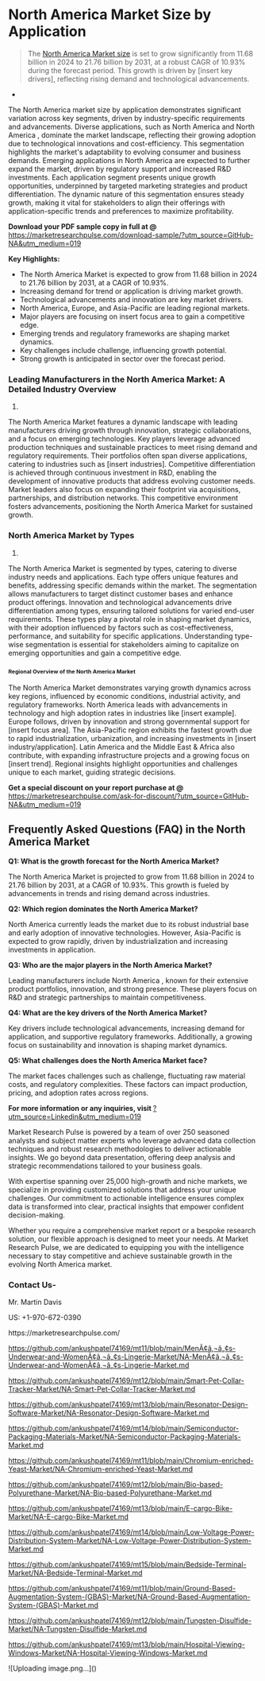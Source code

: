 <h1>North America  Market&nbsp;Size by Application</h1><blockquote><p>The <a href="https://marketresearchpulse.com/download-sample/?utm_source=GitHub-NA&amp;utm_medium=019">North America  Market size</a> is set to grow significantly from 11.68 billion in 2024 to 21.76 billion by 2031, at a robust CAGR of 10.93% during the forecast period. This growth is driven by [insert key drivers], reflecting rising demand and technological advancements.</p></blockquote><ul><li></li></ul><p>The North America  market size by application demonstrates significant variation across key segments, driven by industry-specific requirements and advancements. Diverse applications, such as North America  and North America , dominate the market landscape, reflecting their growing adoption due to technological innovations and cost-efficiency. This segmentation highlights the market's adaptability to evolving consumer and business demands. Emerging applications in North America  are expected to further expand the market, driven by regulatory support and increased R&D investments. Each application segment presents unique growth opportunities, underpinned by targeted marketing strategies and product differentiation. The dynamic nature of this segmentation ensures steady growth, making it vital for stakeholders to align their offerings with application-specific trends and preferences to maximize profitability.</p><p><strong>Download your PDF sample copy in full at @ </strong><a href="https://marketresearchpulse.com/download-sample/?utm_source=GitHub-NA&amp;utm_medium=019">https://marketresearchpulse.com/download-sample/?utm_source=GitHub-NA&amp;utm_medium=019</a></p><p><strong>Key Highlights: </strong></p><ul><li>The North America  Market is expected to grow from 11.68 billion in 2024 to 21.76 billion by 2031, at a CAGR of 10.93%.</li><li>Increasing demand for trend or application is driving market growth.</li><li>Technological advancements and innovation are key market drivers.</li><li>North America, Europe, and Asia-Pacific are leading regional markets.</li><li>Major players are focusing on insert focus area to gain a competitive edge.</li><li>Emerging trends and regulatory frameworks are shaping market dynamics.</li><li>Key challenges include challenge, influencing growth potential.</li><li>Strong growth is anticipated in sector over the forecast period.</li></ul><h3>Leading Manufacturers in the North America  Market: A Detailed Industry Overview</h3><ol><li></li></ol><div class="flex max-w-full flex-col flex-grow"><div class="min-h-8 text-message flex w-full flex-col items-end gap-2 whitespace-normal break-words [.text-message+&amp;]:mt-5" dir="auto" data-message-author-role="assistant" data-message-id="fd8432e4-4910-450d-b182-61b7bfb0a01f" data-message-model-slug="gpt-4o"><div class="flex w-full flex-col gap-1 empty:hidden first:pt-[3px]"><div class="markdown prose w-full break-words dark:prose-invert light"><p>The North America  Market features a dynamic landscape with leading manufacturers driving growth through innovation, strategic collaborations, and a focus on emerging technologies. Key players leverage advanced production techniques and sustainable practices to meet rising demand and regulatory requirements. Their portfolios often span diverse applications, catering to industries such as [insert industries]. Competitive differentiation is achieved through continuous investment in R&amp;D, enabling the development of innovative products that address evolving customer needs. Market leaders also focus on expanding their footprint via acquisitions, partnerships, and distribution networks. This competitive environment fosters advancements, positioning the North America  Market for sustained growth.</p></div></div></div></div><h3>North America  Market by Types</h3><ol><li></li></ol><div class="flex max-w-full flex-col flex-grow"><div class="min-h-8 text-message flex w-full flex-col items-end gap-2 whitespace-normal break-words [.text-message+&amp;]:mt-5" dir="auto" data-message-author-role="assistant" data-message-id="084470be-0bb7-4664-bddf-5156b4f41249" data-message-model-slug="gpt-4o-mini"><div class="flex w-full flex-col gap-1 empty:hidden first:pt-[3px]"><div class="markdown prose w-full break-words dark:prose-invert light"><p>The North America  Market is segmented by types, catering to diverse industry needs and applications. Each type offers unique features and benefits, addressing specific demands within the market. The segmentation allows manufacturers to target distinct customer bases and enhance product offerings. Innovation and technological advancements drive differentiation among types, ensuring tailored solutions for varied end-user requirements. These types play a pivotal role in shaping market dynamics, with their adoption influenced by factors such as cost-effectiveness, performance, and suitability for specific applications. Understanding type-wise segmentation is essential for stakeholders aiming to capitalize on emerging opportunities and gain a competitive edge.</p></div></div></div></div><h3><span style="font-size: 11px;">Regional Overview of the North America  Market</span></h3><div class="flex max-w-full flex-col flex-grow"><div class="min-h-8 text-message flex w-full flex-col items-end gap-2 whitespace-normal break-words [.text-message+&amp;]:mt-5" dir="auto" data-message-author-role="assistant" data-message-id="e9038762-ce64-4e30-91c9-9bd413514231" data-message-model-slug="gpt-4o-mini"><div class="flex w-full flex-col gap-1 empty:hidden first:pt-[3px]"><div class="markdown prose w-full break-words dark:prose-invert light"><p>The North America  Market demonstrates varying growth dynamics across key regions, influenced by economic conditions, industrial activity, and regulatory frameworks. North America leads with advancements in technology and high adoption rates in industries like [insert example]. Europe follows, driven by innovation and strong governmental support for [insert focus area]. The Asia-Pacific region exhibits the fastest growth due to rapid industrialization, urbanization, and increasing investments in [insert industry/application]. Latin America and the Middle East &amp; Africa also contribute, with expanding infrastructure projects and a growing focus on [insert trend]. Regional insights highlight opportunities and challenges unique to each market, guiding strategic decisions.</p></div></div></div></div><p><strong>Get a special discount on your report purchase at @ </strong><a href="https://marketresearchpulse.com/ask-for-discount/?utm_source=GitHub-NA&amp;utm_medium=019">https://marketresearchpulse.com/ask-for-discount/?utm_source=GitHub-NA&amp;utm_medium=019</a></p><h2>Frequently Asked Questions (FAQ) in the North America  Market</h2><p><strong>Q1: What is the growth forecast for the North America  Market?</strong></p><p>The North America  Market is projected to grow from 11.68 billion in 2024 to 21.76 billion by 2031, at a CAGR of 10.93%. This growth is fueled by advancements in trends and rising demand across industries.</p><p><strong>Q2: Which region dominates the North America  Market?</strong></p><p>North America currently leads the market due to its robust industrial base and early adoption of innovative technologies. However, Asia-Pacific is expected to grow rapidly, driven by industrialization and increasing investments in application.</p><p><strong>Q3: Who are the major players in the North America  Market?</strong></p><p>Leading manufacturers include North America , known for their extensive product portfolios, innovation, and strong presence. These players focus on R&amp;D and strategic partnerships to maintain competitiveness.</p><p><strong>Q4: What are the key drivers of the North America  Market?</strong></p><p>Key drivers include technological advancements, increasing demand for application, and supportive regulatory frameworks. Additionally, a growing focus on sustainability and innovation is shaping market dynamics.</p><p><strong>Q5: What challenges does the North America  Market face?</strong></p><p>The market faces challenges such as challenge, fluctuating raw material costs, and regulatory complexities. These factors can impact production, pricing, and adoption rates across regions.</p><p><strong>For more information or any inquiries, visit&nbsp;</strong><a href="?utm_source=Linkedin&utm_medium=019">?utm_source=Linkedin&utm_medium=019</a></p><p>Market Research Pulse is powered by a team of over 250 seasoned analysts and subject matter experts who leverage advanced data collection techniques and robust research methodologies to deliver actionable insights. We go beyond data presentation, offering deep analysis and strategic recommendations tailored to your business goals.</p><p>With expertise spanning over 25,000 high-growth and niche markets, we specialize in providing customized solutions that address your unique challenges. Our commitment to actionable intelligence ensures complex data is transformed into clear, practical insights that empower confident decision-making.</p><p>Whether you require a comprehensive market report or a bespoke research solution, our flexible approach is designed to meet your needs. At Market Research Pulse, we are dedicated to equipping you with the intelligence necessary to stay competitive and achieve sustainable growth in the evolving North America  market.</p><h3><strong>Contact Us-</strong></h3><p>Mr. Martin Davis</p><p>US: +1-970-672-0390</p><p>https://marketresearchpulse.com/</p><p><a href="https://github.com/ankushpatel74169/mt11/blob/main/MenÃ¢â‚¬â„¢s-Underwear-and-WomenÃ¢â‚¬â„¢s-Lingerie-Market/NA-MenÃ¢â‚¬â„¢s-Underwear-and-WomenÃ¢â‚¬â„¢s-Lingerie-Market.md">https://github.com/ankushpatel74169/mt11/blob/main/MenÃ¢â‚¬â„¢s-Underwear-and-WomenÃ¢â‚¬â„¢s-Lingerie-Market/NA-MenÃ¢â‚¬â„¢s-Underwear-and-WomenÃ¢â‚¬â„¢s-Lingerie-Market.md</a></p><p><a href="https://github.com/ankushpatel74169/mt12/blob/main/Smart-Pet-Collar-Tracker-Market/NA-Smart-Pet-Collar-Tracker-Market.md">https://github.com/ankushpatel74169/mt12/blob/main/Smart-Pet-Collar-Tracker-Market/NA-Smart-Pet-Collar-Tracker-Market.md</a></p><p><a href="https://github.com/ankushpatel74169/mt13/blob/main/Resonator-Design-Software-Market/NA-Resonator-Design-Software-Market.md">https://github.com/ankushpatel74169/mt13/blob/main/Resonator-Design-Software-Market/NA-Resonator-Design-Software-Market.md</a></p><p><a href="https://github.com/ankushpatel74169/mt14/blob/main/Semiconductor-Packaging-Materials-Market/NA-Semiconductor-Packaging-Materials-Market.md">https://github.com/ankushpatel74169/mt14/blob/main/Semiconductor-Packaging-Materials-Market/NA-Semiconductor-Packaging-Materials-Market.md</a></p><p><a href="https://github.com/ankushpatel74169/mt11/blob/main/Chromium-enriched-Yeast-Market/NA-Chromium-enriched-Yeast-Market.md">https://github.com/ankushpatel74169/mt11/blob/main/Chromium-enriched-Yeast-Market/NA-Chromium-enriched-Yeast-Market.md</a></p><p><a href="https://github.com/ankushpatel74169/mt12/blob/main/Bio-based-Polyurethane-Market/NA-Bio-based-Polyurethane-Market.md">https://github.com/ankushpatel74169/mt12/blob/main/Bio-based-Polyurethane-Market/NA-Bio-based-Polyurethane-Market.md</a></p><p><a href="https://github.com/ankushpatel74169/mt13/blob/main/E-cargo-Bike-Market/NA-E-cargo-Bike-Market.md">https://github.com/ankushpatel74169/mt13/blob/main/E-cargo-Bike-Market/NA-E-cargo-Bike-Market.md</a></p><p><a href="https://github.com/ankushpatel74169/mt14/blob/main/Low-Voltage-Power-Distribution-System-Market/NA-Low-Voltage-Power-Distribution-System-Market.md">https://github.com/ankushpatel74169/mt14/blob/main/Low-Voltage-Power-Distribution-System-Market/NA-Low-Voltage-Power-Distribution-System-Market.md</a></p><p><a href="https://github.com/ankushpatel74169/mt15/blob/main/Bedside-Terminal-Market/NA-Bedside-Terminal-Market.md">https://github.com/ankushpatel74169/mt15/blob/main/Bedside-Terminal-Market/NA-Bedside-Terminal-Market.md</a></p><p><a href="https://github.com/ankushpatel74169/mt11/blob/main/Ground-Based-Augmentation-System-(GBAS)-Market/NA-Ground-Based-Augmentation-System-(GBAS)-Market.md">https://github.com/ankushpatel74169/mt11/blob/main/Ground-Based-Augmentation-System-(GBAS)-Market/NA-Ground-Based-Augmentation-System-(GBAS)-Market.md</a></p><p><a href="https://github.com/ankushpatel74169/mt12/blob/main/Tungsten-Disulfide-Market/NA-Tungsten-Disulfide-Market.md">https://github.com/ankushpatel74169/mt12/blob/main/Tungsten-Disulfide-Market/NA-Tungsten-Disulfide-Market.md</a></p><p><a href="https://github.com/ankushpatel74169/mt13/blob/main/Hospital-Viewing-Windows-Market/NA-Hospital-Viewing-Windows-Market.md">https://github.com/ankushpatel74169/mt13/blob/main/Hospital-Viewing-Windows-Market/NA-Hospital-Viewing-Windows-Market.md</a></p>
![Uploading image.png…]()
